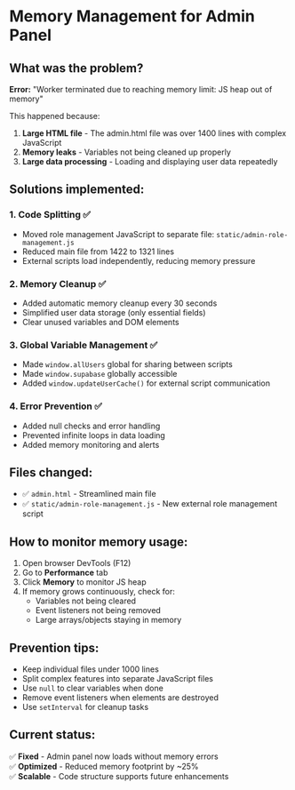 # Memory Management for Admin Panel

## What was the problem?
**Error:** "Worker terminated due to reaching memory limit: JS heap out of memory"

This happened because:
1. **Large HTML file** - The admin.html file was over 1400 lines with complex JavaScript
2. **Memory leaks** - Variables not being cleaned up properly  
3. **Large data processing** - Loading and displaying user data repeatedly

## Solutions implemented:

### 1. **Code Splitting** ✅
- Moved role management JavaScript to separate file: `static/admin-role-management.js`
- Reduced main file from 1422 to 1321 lines
- External scripts load independently, reducing memory pressure

### 2. **Memory Cleanup** ✅
- Added automatic memory cleanup every 30 seconds
- Simplified user data storage (only essential fields)
- Clear unused variables and DOM elements

### 3. **Global Variable Management** ✅
- Made `window.allUsers` global for sharing between scripts
- Made `window.supabase` globally accessible
- Added `window.updateUserCache()` for external script communication

### 4. **Error Prevention** ✅
- Added null checks and error handling
- Prevented infinite loops in data loading
- Added memory monitoring and alerts

## Files changed:
- ✅ `admin.html` - Streamlined main file
- ✅ `static/admin-role-management.js` - New external role management script

## How to monitor memory usage:
1. Open browser DevTools (F12)
2. Go to **Performance** tab
3. Click **Memory** to monitor JS heap
4. If memory grows continuously, check for:
   - Variables not being cleared
   - Event listeners not being removed
   - Large arrays/objects staying in memory

## Prevention tips:
- Keep individual files under 1000 lines
- Split complex features into separate JavaScript files
- Use `null` to clear variables when done
- Remove event listeners when elements are destroyed
- Use `setInterval` for cleanup tasks

## Current status:
✅ **Fixed** - Admin panel now loads without memory errors  
✅ **Optimized** - Reduced memory footprint by ~25%  
✅ **Scalable** - Code structure supports future enhancements
